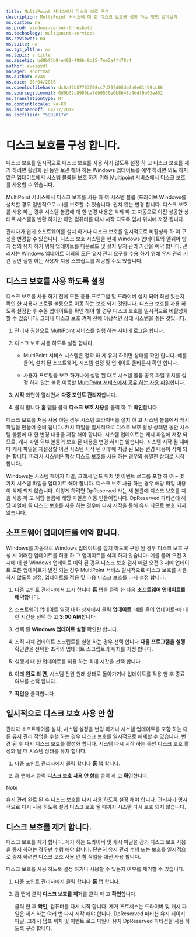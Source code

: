 ```yaml
---
title: MultiPoint 서비스에서 디스크 보호 구성
description: MultiPoint 서비스에 대 한 디스크 보호를 설정 하는 방법 알아보기
ms.custom: na
ms.prod: windows-server-threshold
ms.technology: multipoint-services
ms.reviewer: na
ms.suite: na
ms.tgt_pltfrm: na
ms.topic: article
ms.assetid: bd9bf5b9-e481-499b-9c15-7ee5a4f470c4
author: evaseydl
manager: scottman
ms.author: evas
ms.date: 08/04/2016
ms.openlocfilehash: dc0a46b57753f08cc7d79fd05de7a9e81469cc86
ms.sourcegitcommit: 0d0b32c8986ba7db9536e0b8648d4ddf9b03e452
ms.translationtype: MT
ms.contentlocale: ko-KR
ms.lasthandoff: 04/17/2019
ms.locfileid: "59820174"
---
```

# <a name="configure-disk-protection"></a>디스크 보호를 구성 합니다.
디스크 보호를 일시적으로 디스크 보호를 사용 하지 않도록 설정 하 고 디스크 보호를 제거 하려면 활성화 된 동안 보관 해야 하는 Windows 업데이트를 예약 하려면 의도 하지 않은 업데이트에서 시스템 볼륨을 보호 하기 위해 Multipoint 서비스에서 디스크 보호를 사용할 수 있습니다.  
  
MultiPoint 서비스에서 디스크 보호를 사용 하 여 시스템 볼륨 (드라이브 Windows를 설치할 경우 일반적으로 c:)를 보호할 수 있습니다. 원치 않는 변경 합니다. 디스크 보호를 사용 하는 경우 시스템 볼륨에 대 한 변경 내용은 삭제 하 고 자동으로 이전 성공한 상태로 시스템을 반환 하기만 하면 컴퓨터를 다시 시작 되도록 임시 위치에 저장 됩니다.  
  
관리자가 쉽게 소프트웨어를 설치 하거나 디스크 보호를 일시적으로 비활성화 하 여 구성을 변경할 수 있습니다. 디스크 보호 시스템을 현재 Windows 업데이트와 맬웨어 방지 정의 유지 하기 위해 업데이트를 다운로드 및 설치 유지 관리 기간을 예약 합니다. 관리자는 Windows 업데이트 이외의 모든 유지 관리 요구를 수용 하기 위해 유지 관리 기간 동안 실행 하는 사용자 지정 스크립트를 제공할 수도 있습니다.  
  
## <a name="enable-disk-protection"></a>디스크 보호를 사용 하도록 설정  
디스크 보호를 사용 하기 전에 모든 응용 프로그램 및 드라이버 설치 되어 최신 있는지 확인 한 사용자 프로필 볼륨으로 이동 하는 보호 되지 것입니다. 디스크 보호를 사용 하도록 설정한 후 수동 업데이트를 확인 해야 할 경우 디스크 보호를 일시적으로 비활성화할 수 있습니다. 그러나 디스크 보호 켜져 전에 이상적인 상태 시스템을 쉬운 것입니다.  
  
 
1.  관리자 권한으로 MultiPoint 서비스를 실행 하는 서버에 로그온 합니다.  
  
2.  디스크 보호 사용 하도록 설정 합니다.  
  
    -   MultiPoint 서비스 시스템은 정확 하 게 유지 하려면 상태를 확인 합니다. 예를 들어, 설치 된 소프트웨어, 시스템 설정 및 업데이트 올바른지 확인 합니다.  
  
    -   사용자 프로필을 보호 하거나에 설명 된 대로 시스템 볼륨 공유 파일 위치를 설정 하지 않는 볼륨 이동할 [MultiPoint 서비스에서 공유 하는 사용 파일](Enable-file-sharing-in-MultiPoint-services.md)합니다.  
  
3.  **시작** 화면이 열리면서 **다중 포인트 관리자**합니다.  
  
4.  클릭 합니다 **홈** 탭을 클릭 **디스크 보호 사용**를 클릭 하 고 **확인**합니다.  
  
디스크 보호를 처음 사용 하는 경우 시스템 드라이버를 설치 하 고 시스템 볼륨에서 캐시 파일을 만들어 준비 됩니다. 캐시 파일을 일시적으로 디스크 보호 활성 상태인 동안 시스템 볼륨에 대 한 변경 내용을 저장 해야 합니다. 시스템 업데이트는 캐시 파일에 저장 되므로, 캐시 파일 외부 볼륨의 보호 된 내용을 변경 하지는 않습니다. 시스템 시작 될 때마다 캐시 파일을 재설정할 이전 시스템 시작 된 이후에 저장 된 모든 변경 내용이 삭제 되는 합니다. 따라서 시스템은 항상 디스크 보호를 사용 하는 경우와 동일한 상태로 시작 합니다.  
  
Windows는 시스템 페이지 파일, 크래시 덤프 위치 및 이벤트 로그를 포함 하 여 – 몇 가지 시스템 파일을 업데이트 해야 합니다. 디스크 보호 사용 하는 경우 해당 파일 내용이 삭제 되지 않습니다. 이렇게 하려면 DpReserved 라는 새 볼륨에 디스크 보호를 처음 사용 하 고 해당 볼륨에 해당 파일은 이동 만들어집니다. DpReserved 파티션에 해당 파일에 쓸 디스크 보호를 사용 하는 경우에 다시 시작을 통해 유지 되므로 보호 되지 않습니다.  
  
## <a name="schedule-software-updates"></a>소프트웨어 업데이트를 예약 합니다.  
Windows를 자동으로 Windows 업데이트를 설치 하도록 구성 된 경우 디스크 보호 구성 시 이러한 업데이트를 허용 하 고 업데이트를 삭제 하지 않습니다. 예를 들어 오전 3 시에 대 한 Windows 업데이트 예약 된 경우 디스크 보호 검사 매일 오전 3 시에 업데이트 모든 업데이트가 발견 되는 경우 MultiPoint 서비스 일시적으로 디스크 보호를 사용 하지 않도록 설정, 업데이트를 적용 및 다음 디스크 보호를 다시 설정 합니다.  
   
1.  다중 포인트 관리자에서 표시 합니다 **홈** 탭을 클릭 한 다음 **소프트웨어 업데이트를 예약**합니다.  
  
2.  소프트웨어 업데이트 일정 대화 상자에서 클릭 **업데이트**, 예를 들어 업데이트-에 대 한 시간을 선택 하 고 **3:00 AM**합니다.  
  
3.  선택 된 **Windows 업데이트 실행** 확인란 합니다.  
  
4.  조직 자체 업데이트 스크립트를 실행 하는 경우 선택 합니다 **다음 프로그램을 실행** 확인란을 선택한 조직의 업데이트 스크립트의 위치를 지정 합니다.  
  
5.  실행에 대 한 업데이트를 허용 하는 최대 시간을 선택 합니다.  
  
6.  아래 **완료 되 면**, 시스템 전원 원래 상태로 돌아가거나 업데이트를 적용 한 후 종료 여부를 선택 합니다.  
  
7.  **확인**을 클릭합니다.  
  
## <a name="temporarily-disable-disk-protection"></a>일시적으로 디스크 보호 사용 안 함  
관리자 소프트웨어를 설치, 시스템 설정을 변경 하거나 시스템 업데이트를 포함 하는 다른 유지 관리 작업을 수행 하는 경우 디스크 보호를 일시적으로 해제할 수 있습니다. 변경 된 후 다시 디스크 보호를 활성화 합니다. 시스템 다시 시작 하는 동안 디스크 보호 활성화 될 때 시스템 상태를 유지 합니다.  
    
1.  다중 포인트 관리자에서 클릭 합니다 **홈** 탭 합니다.  
  
2.  홈 탭에서 클릭 **디스크 보호 사용 안 함**를 클릭 하 고 **확인**합니다.  
  
> [!NOTE]  
> 유지 관리 완료 된 후 디스크 보호를 다시 사용 하도록 설정 해야 합니다. 관리자가 명시적으로 다시 사용 하도록 설정 디스크 보호 될 때까지 시스템 다시 보호 되지 않습니다.  
  
## <a name="uninstall-disk-protection"></a>디스크 보호를 제거 합니다.  
디스크 보호를 제거 합니다. 제거 하는 드라이버 및 캐시 파일을 장기 디스크 보호 사용을 중지 하려는 경우만 수행 해야 합니다. 단순히 유지 관리 수행 또는 보호를 일시적으로 중지 하려면 디스크 보호 사용 안 함 작업을 대신 사용 합니다.  
  
디스크 보호를 사용 하도록 설정 하거나 사용할 수 있는지 여부를 제거할 수 있습니다.  
   
1.  다중 포인트 관리자에서 클릭 합니다 **홈** 탭 합니다.  
  
2.  홈 탭에 클릭 **디스크 보호를 제거**를 클릭 하 고 **확인**합니다.  
  
    클릭 한 후 **확인**, 컴퓨터를 다시 시작 합니다. 제거 프로세스는 드라이버 및 캐시 파일은 제거 하는 여러 번 다시 시작 해야 합니다. DpReserved 파티션 유지 페이지 파일, 크래시 덤프 위치 및 이벤트 로그 파일이 유지 DpReserved 파티션을 사용 하도록 구성 합니다.